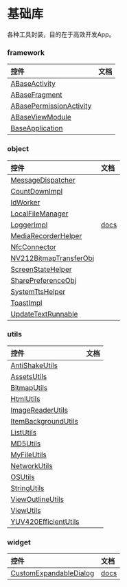 # 基础库

各种工具封装，目的在于高效开发App。

### framework
| 控件 | 文档 |
|:---|:---|
|[ABaseActivity](/basicLibrary/src/main/java/jsc/org/lib/basic/framework/ABaseActivity.java)||
|[ABaseFragment](/basicLibrary/src/main/java/jsc/org/lib/basic/framework/ABaseFragment.java)||
|[ABasePermissionActivity](/basicLibrary/src/main/java/jsc/org/lib/basic/framework/ABasePermissionActivity.java)||
|[ABaseViewModule](/basicLibrary/src/main/java/jsc/org/lib/basic/framework/ABaseViewModule.java)||
|[BaseApplication](/basicLibrary/src/main/java/jsc/org/lib/basic/framework/BaseApplication.java)||

### object
| 控件 | 文档 |
|:---|:---|
|[MessageDispatcher](/basicLibrary/src/main/java/jsc/org/lib/basic/object/event/MessageDispatcher.java)||
|[CountDownImpl](/basicLibrary/src/main/java/jsc/org/lib/basic/object/CountDownImpl.java)||
|[IdWorker](/basicLibrary/src/main/java/jsc/org/lib/basic/object/IdWorker.java)||
|[LocalFileManager](/basicLibrary/src/main/java/jsc/org/lib/basic/object/LocalFileManager.java)||
|[LoggerImpl](/basicLibrary/src/main/java/jsc/org/lib/basic/object/LoggerImpl.java)|[docs](/docs/LoggerImpl.md)|
|[MediaRecorderHelper](/basicLibrary/src/main/java/jsc/org/lib/basic/object/MediaRecorderHelper.java)||
|[NfcConnector](/basicLibrary/src/main/java/jsc/org/lib/basic/object/NfcConnector.java)||
|[NV212BitmapTransferObj](/basicLibrary/src/main/java/jsc/org/lib/basic/object/NV212BitmapTransferObj.java)||
|[ScreenStateHelper](/basicLibrary/src/main/java/jsc/org/lib/basic/object/ScreenStateHelper.java)||
|[SharePreferenceObj](/basicLibrary/src/main/java/jsc/org/lib/basic/object/SharePreferenceObj.java)||
|[SystemTtsHelper](/basicLibrary/src/main/java/jsc/org/lib/basic/object/SystemTtsHelper.java)||
|[ToastImpl](/basicLibrary/src/main/java/jsc/org/lib/basic/object/ToastImpl.java)||
|[UpdateTextRunnable](/basicLibrary/src/main/java/jsc/org/lib/basic/object/UpdateTextRunnable.java)|| 

### utils
| 控件 | 文档 |
|:---|:---|
|[AntiShakeUtils](/basicLibrary/src/main/java/jsc/org/lib/basic/utils/AntiShakeUtils.java)||
|[AssetsUtils](/basicLibrary/src/main/java/jsc/org/lib/basic/utils/AssetsUtils.java)||
|[BitmapUtils](/basicLibrary/src/main/java/jsc/org/lib/basic/utils/BitmapUtils.java)||
|[HtmlUtils](/basicLibrary/src/main/java/jsc/org/lib/basic/utils/HtmlUtils.java)||
|[ImageReaderUtils](/basicLibrary/src/main/java/jsc/org/lib/basic/utils/ImageReaderUtils.java)||
|[ItemBackgroundUtils](/basicLibrary/src/main/java/jsc/org/lib/basic/utils/ItemBackgroundUtils.java)||
|[ListUtils](/basicLibrary/src/main/java/jsc/org/lib/basic/utils/ListUtils.java)||
|[MD5Utils](/basicLibrary/src/main/java/jsc/org/lib/basic/utils/MD5Utils.java)||
|[MyFileUtils](/basicLibrary/src/main/java/jsc/org/lib/basic/utils/MyFileUtils.java)||
|[NetworkUtils](/basicLibrary/src/main/java/jsc/org/lib/basic/utils/NetworkUtils.java)||
|[OSUtils](/basicLibrary/src/main/java/jsc/org/lib/basic/utils/OSUtils.java)||
|[StringUtils](/basicLibrary/src/main/java/jsc/org/lib/basic/utils/StringUtils.java)||
|[ViewOutlineUtils](/basicLibrary/src/main/java/jsc/org/lib/basic/utils/ViewOutlineUtils.java)||
|[ViewUtils](/basicLibrary/src/main/java/jsc/org/lib/basic/utils/ViewUtils.java)||
|[YUV420EfficientUtils](/basicLibrary/src/main/java/jsc/org/lib/basic/utils/YUV420EfficientUtils.java)||

### widget
| 控件 | 文档 |
|:---|:---|
|[CustomExpandableDialog](/basicLibrary/src/main/java/jsc/org/lib/basic/widget/dialog/CustomExpandableDialog.java)|[docs](/docs/CustomExpandableDialog.md)|